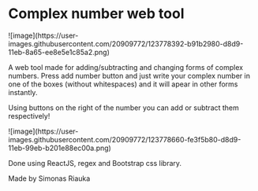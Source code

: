 <h1>Complex number web tool</h1>
![image](https://user-images.githubusercontent.com/20909772/123778392-b91b2980-d8d9-11eb-8a65-ee8e5e1c85a2.png)
<p> A web tool made for adding/subtracting and changing forms of complex numbers. Press add number button and just write your complex number in one of the boxes (without whitespaces) and it will apear in other forms instantly. </p>
<p>Using buttons on the right of the number you can add or subtract them respectively! <p/>
![image](https://user-images.githubusercontent.com/20909772/123778660-fe3f5b80-d8d9-11eb-99eb-b201e88ec00a.png)
<p>Done using ReactJS, regex and Bootstrap css library.</p>
<p>Made by Simonas Riauka</p>
